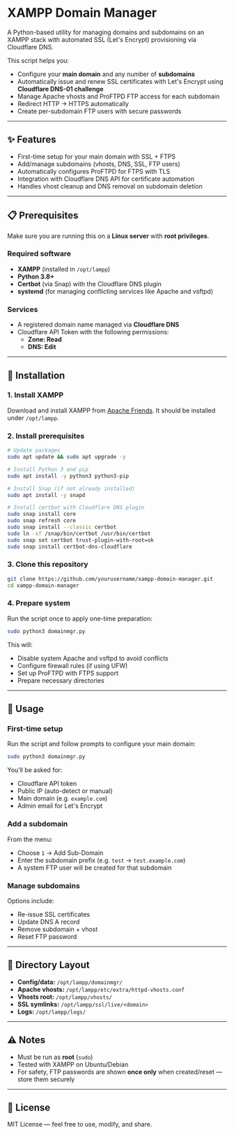 # XAMPP Domain Manager

A Python-based utility for managing domains and subdomains on an XAMPP stack with automated SSL (Let's Encrypt) provisioning via Cloudflare DNS.

This script helps you:
- Configure your **main domain** and any number of **subdomains**
- Automatically issue and renew SSL certificates with Let's Encrypt using **Cloudflare DNS-01 challenge**
- Manage Apache vhosts and ProFTPD FTP access for each subdomain
- Redirect HTTP → HTTPS automatically
- Create per-subdomain FTP users with secure passwords

---

## ✨ Features

- First-time setup for your main domain with SSL + FTPS
- Add/manage subdomains (vhosts, DNS, SSL, FTP users)
- Automatically configures ProFTPD for FTPS with TLS
- Integration with Cloudflare DNS API for certificate automation
- Handles vhost cleanup and DNS removal on subdomain deletion

---

## 📋 Prerequisites

Make sure you are running this on a **Linux server** with **root privileges**.

### Required software
- **XAMPP** (installed in `/opt/lampp`)
- **Python 3.8+**
- **Certbot** (via Snap) with the Cloudflare DNS plugin
- **systemd** (for managing conflicting services like Apache and vsftpd)

### Services
- A registered domain name managed via **Cloudflare DNS**
- Cloudflare API Token with the following permissions:
  - **Zone: Read**
  - **DNS: Edit**

---

## 🔧 Installation

### 1. Install XAMPP
Download and install XAMPP from [Apache Friends](https://www.apachefriends.org/download.html). It should be installed under `/opt/lampp`.

### 2. Install prerequisites
```bash
# Update packages
sudo apt update && sudo apt upgrade -y

# Install Python 3 and pip
sudo apt install -y python3 python3-pip

# Install Snap (if not already installed)
sudo apt install -y snapd

# Install certbot with Cloudflare DNS plugin
sudo snap install core
sudo snap refresh core
sudo snap install --classic certbot
sudo ln -sf /snap/bin/certbot /usr/bin/certbot
sudo snap set certbot trust-plugin-with-root=ok
sudo snap install certbot-dns-cloudflare
```

### 3. Clone this repository
```bash
git clone https://github.com/yourusername/xampp-domain-manager.git
cd xampp-domain-manager
```

### 4. Prepare system
Run the script once to apply one-time preparation:
```bash
sudo python3 domainmgr.py
```

This will:
- Disable system Apache and vsftpd to avoid conflicts
- Configure firewall rules (if using UFW)
- Set up ProFTPD with FTPS support
- Prepare necessary directories

---

## 🚀 Usage

### First-time setup
Run the script and follow prompts to configure your main domain:
```bash
sudo python3 domainmgr.py
```

You’ll be asked for:
- Cloudflare API token
- Public IP (auto-detect or manual)
- Main domain (e.g. `example.com`)
- Admin email for Let's Encrypt

### Add a subdomain
From the menu:
- Choose `1` → Add Sub-Domain
- Enter the subdomain prefix (e.g. `test` → `test.example.com`)
- A system FTP user will be created for that subdomain

### Manage subdomains
Options include:
- Re-issue SSL certificates
- Update DNS A record
- Remove subdomain + vhost
- Reset FTP password

---

## 📂 Directory Layout

- **Config/data:** `/opt/lampp/domainmgr/`
- **Apache vhosts:** `/opt/lampp/etc/extra/httpd-vhosts.conf`
- **Vhosts root:** `/opt/lampp/vhosts/`
- **SSL symlinks:** `/opt/lampp/ssl/live/<domain>`
- **Logs:** `/opt/lampp/logs/`

---

## ⚠️ Notes

- Must be run as **root** (`sudo`)
- Tested with XAMPP on Ubuntu/Debian
- For safety, FTP passwords are shown **once only** when created/reset — store them securely

---

## 📜 License

MIT License — feel free to use, modify, and share.
